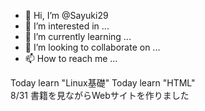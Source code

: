 - 👋 Hi, I’m @Sayuki29
- 👀 I’m interested in ...
- 🌱 I’m currently learning ...
- 💞️ I’m looking to collaborate on ...
- 📫 How to reach me ...

<!---
Sayuki29/Sayuki29 is a ✨ special ✨ repository because its `README.md` (this file) appears on your GitHub profile.
You can click the Preview link to take a look at your changes.
--->
Today learn "Linux基礎"
Today learn "HTML"<br>
8/31 書籍を見ながらWebサイトを作りました
